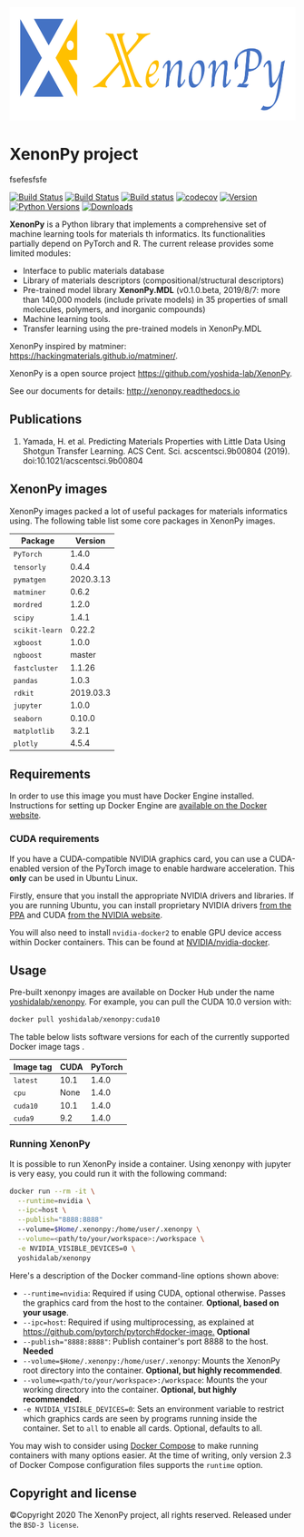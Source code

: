 <p align="center">
  <img height="200" src="https://github.com/yoshida-lab/XenonPy/blob/master/logo.png" alt="xenonpy">
</p>

# XenonPy project


fsefesfsfe

[![Build Status](https://travis-ci.org/yoshida-lab/XenonPy.svg?branch=master)](https://travis-ci.org/yoshida-lab/XenonPy)
[![Build Status](https://api.cirrus-ci.com/github/yoshida-lab/XenonPy.svg?branch=master)](https://cirrus-ci.com/github/yoshida-lab/XenonPy)
[![Build status](https://ci.appveyor.com/api/projects/status/vnh350xqffp6t9nk/branch/master?svg=true)](https://ci.appveyor.com/project/TsumiNa/xenonpy/branch/master)
[![codecov](https://codecov.io/gh/yoshida-lab/XenonPy/branch/master/graph/badge.svg)](https://codecov.io/gh/yoshida-lab/XenonPy)
[![Version](https://img.shields.io/github/tag/yoshida-lab/XenonPy.svg?maxAge=360)](https://github.com/yoshida-lab/XenonPy/releases/latest)
[![Python Versions](https://img.shields.io/pypi/pyversions/xenonpy.svg)](https://pypi.org/project/xenonpy/)
[![Downloads](https://pepy.tech/badge/xenonpy)](https://pepy.tech/project/xenonpy)

**XenonPy** is a Python library that implements a comprehensive set of machine learning tools
for materials th informatics. Its functionalities partially depend on PyTorch and R.
The current release provides some limited modules:

- Interface to public materials database
- Library of materials descriptors (compositional/structural descriptors)
- Pre-trained model library **XenonPy.MDL** (v0.1.0.beta, 2019/8/7: more than 140,000 models (include private models) in 35 properties of small molecules, polymers, and inorganic compounds)
- Machine learning tools.
- Transfer learning using the pre-trained models in XenonPy.MDL

XenonPy inspired by matminer: https://hackingmaterials.github.io/matminer/.

XenonPy is a open source project https://github.com/yoshida-lab/XenonPy.

See our documents for details: http://xenonpy.readthedocs.io


## Publications
1. Yamada, H. et al. Predicting Materials Properties with Little Data Using Shotgun Transfer Learning. ACS Cent. Sci. acscentsci.9b00804 (2019). doi:10.1021/acscentsci.9b00804

## XenonPy images

XenonPy images packed a lot of useful packages for materials informatics using.
The following table list some core packages in XenonPy images.

| Package        | Version    |
| -------------- | ---------- |
| `PyTorch`      | 1.4.0      |
| `tensorly`     | 0.4.4      |
| `pymatgen`     | 2020.3.13  |
| `matminer`     | 0.6.2      |
| `mordred`      | 1.2.0      |
| `scipy`        | 1.4.1      |
| `scikit-learn` | 0.22.2     |
| `xgboost`      | 1.0.0      |
| `ngboost`      | master     |
| `fastcluster`  | 1.1.26     |
| `pandas`       | 1.0.3      |
| `rdkit`        | 2019.03.3  |
| `jupyter`      | 1.0.0      |
| `seaborn`      | 0.10.0     |
| `matplotlib`   | 3.2.1      |
| `plotly`       | 4.5.4      |

## Requirements

In order to use this image you must have Docker Engine installed. Instructions
for setting up Docker Engine are
[available on the Docker website](https://docs.docker.com/engine/installation/).

### CUDA requirements

If you have a CUDA-compatible NVIDIA graphics card, you can use a CUDA-enabled
version of the PyTorch image to enable hardware acceleration. This **only** can be
used in Ubuntu Linux.

Firstly, ensure that you install the appropriate NVIDIA drivers and libraries.
If you are running Ubuntu, you can install proprietary NVIDIA drivers
[from the PPA](https://launchpad.net/~graphics-drivers/+archive/ubuntu/ppa)
and CUDA [from the NVIDIA website](https://developer.nvidia.com/cuda-downloads).

You will also need to install `nvidia-docker2` to enable GPU device access
within Docker containers. This can be found at
[NVIDIA/nvidia-docker](https://github.com/NVIDIA/nvidia-docker).

## Usage

Pre-built xenonpy images are available on Docker Hub under the name
[yoshidalab/xenonpy](https://hub.docker.com/r/yoshidalab/xenonpy/). For example,
you can pull the CUDA 10.0 version with:

```bash
docker pull yoshidalab/xenonpy:cuda10
```

The table below lists software versions for each of the currently supported
Docker image tags .

| Image tag | CUDA | PyTorch |
| --------- | ---- | ------- |
| `latest`  | 10.1 | 1.4.0   |
| `cpu`     | None | 1.4.0   |
| `cuda10`  | 10.1 | 1.4.0   |
| `cuda9`   | 9.2  | 1.4.0   |

### Running XenonPy

It is possible to run XenonPy inside a container.
Using xenonpy with jupyter is very easy, you could run it with
the following command:

```sh
docker run --rm -it \
  --runtime=nvidia \
  --ipc=host \
  --publish="8888:8888"
  --volume=$Home/.xenonpy:/home/user/.xenonpy \
  --volume=<path/to/your/workspace>:/workspace \
  -e NVIDIA_VISIBLE_DEVICES=0 \
  yoshidalab/xenonpy
```

Here's a description of the Docker command-line options shown above:

- `--runtime=nvidia`: Required if using CUDA, optional otherwise. Passes the
  graphics card from the host to the container. **Optional, based on your usage**.
- `--ipc=host`: Required if using multiprocessing, as explained at
  <https://github.com/pytorch/pytorch#docker-image.> **Optional**
- `--publish="8888:8888"`: Publish container's port 8888 to the host. **Needed**
- `--volume=$Home/.xenonpy:/home/user/.xenonpy`: Mounts
  the XenonPy root directory into the container. **Optional, but highly recommended**.
- `--volume=<path/to/your/workspace>:/workspace`: Mounts
  the your working directory into the container. **Optional, but highly recommended**.
- `-e NVIDIA_VISIBLE_DEVICES=0`: Sets an environment variable to restrict which
  graphics cards are seen by programs running inside the container. Set to `all`
  to enable all cards. Optional, defaults to all.

You may wish to consider using [Docker Compose](https://docs.docker.com/compose/)
to make running containers with many options easier. At the time of writing,
only version 2.3 of Docker Compose configuration files supports the `runtime`
option.

## Copyright and license

©Copyright 2020 The XenonPy project, all rights reserved.
Released under the `BSD-3 license`.

